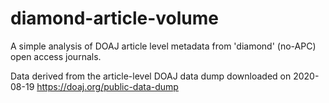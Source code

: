 # diamond-article-volume
A simple analysis of DOAJ article level metadata from 'diamond' (no-APC) open access journals.

Data derived from the article-level DOAJ data dump downloaded on 2020-08-19 https://doaj.org/public-data-dump 
